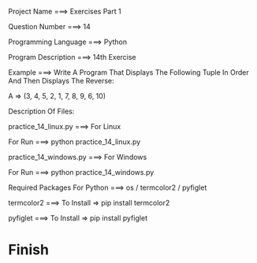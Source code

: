 Project Name ===> Exercises Part 1

Question Number ===> 14

Programming Language ===> Python

Program Description ===> 14th Exercise

Example ===> Write A Program That Displays The Following Tuple In Order And Then Displays The Reverse:

A => (3, 4, 5, 2, 1, 7, 8, 9, 6, 10)

Description Of Files:

practice_14_linux.py ===> For Linux 

For Run ===> python practice_14_linux.py

practice_14_windows.py ===> For Windows

For Run ===> python practice_14_windows.py

Required Packages For Python ===> os / termcolor2 / pyfiglet

termcolor2 ===> To Install => pip install termcolor2

pyfiglet ===> To Install => pip install pyfiglet

# Finish
